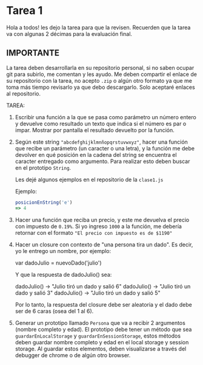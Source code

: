 # Tarea 1

Hola a todos! les dejo la tarea para que la revisen. Recuerden que la tarea va con algunas 2 décimas para la evaluación final.

## IMPORTANTE

La tarea deben desarrollarla en su repositorio personal, si no saben ocupar git para subirlo, me comentan y les ayudo. Me deben compartir el enlace de su repositorio con la tarea, no acepto `.zip` o algún otro formato ya que me toma más tiempo revisarlo ya que debo descargarlo. Solo aceptaré enlaces al repositorio.


TAREA:

1. Escribir una función a la que se pasa como parámetro un número entero y devuelve como resultado un texto que indica si el número es par o impar. Mostrar por pantalla el resultado devuelto por la función.

2. Según este string `"abcdefghijklmnñopqrstuvwxyz"`, hacer una función que recibe un parámetro (un caracter o una letra), y la función me debe devolver en qué posición en la cadena del string se encuentra el caracter entregado como argumento. Para realizar esto deben buscar en el prototipo `String`.

    Les dejé algunos ejemplos en el repositorio de la `clase1.js`

    Ejemplo:

    ```js
    posicionEnString('e') 
    => 4
    ```

3. Hacer una función que reciba un precio, y este me devuelva el precio con impuesto de `0.19%`. Si yo ingreso `1000` a la función, me debería retornar con el formato `"El precio con impuesto es de $1190"`

4. Hacer un closure con contexto de "una persona tira un dado". Es decir, yo le entrego un nombre, por ejemplo:

    var dadoJulio = nuevoDado('julio')

    Y que la respuesta de dadoJulio() sea:

    dadoJulio() -> "Julio tiró un dado y salió 6"
    dadoJulio() -> "Julio tiró un dado y salió 3"
    dadoJulio() -> "Julio tiró un dado y salió 5"

    Por lo tanto, la respuesta del closure debe ser aleatoria y el dado debe ser de 6 caras (osea del 1 al 6).

5. Generar un prototipo llamado `Persona` que va a recibir 2 argumentos (nombre completo y edad). El prototipo debe tener un método que sea `guardarEnLocalStorage` y `guardarEnSessionStorage`, estos métodos deben guardar nombre completo y edad en el local storage y session storage. Al guardar estos elementos, deben visualizarse a través del debugger de chrome o de algún otro browser. 

